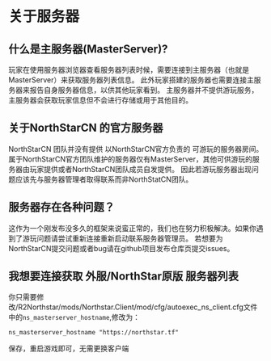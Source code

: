 # 关于服务器
## 什么是主服务器(MasterServer)?
玩家在使用服务器浏览器查看服务器列表时候，需要连接到主服务器（也就是MasterServer）来获取服务器列表信息。
此外玩家搭建的服务器也需要连接主服务器来报告自身服务器信息，以供其他玩家看到。
主服务器并不提供游玩服务，主服务器会获取玩家信息但不会进行存储或用于其他目的。

## 关于NorthStarCN 的官方服务器
NorthStarCN 团队并没有提供 以NorthStarCN官方负责的 可游玩的服务器房间。属于NorthStarCN官方团队维护的服务器仅有MasterServer，其他可供游玩的服务器由玩家提供或者NorthStarCN团队成员自发提供。
因此若游玩服务器出现问题应该先与服务器管理者取得联系而非NorthStatCN团队。

## 服务器存在各种问题？
这作为一个刚发布没多久的框架来说蛮正常的，我们也在努力积极解决。如果你遇到了游玩问题请尝试重新连接重新启动联系服务器管理员。
若想要为NorthStarCN提交问题或者bug请在github项目发布仓库页提交issues。

## 我想要连接获取 外服/NorthStar原版 服务器列表
你只需要修改/R2Northstar/mods/Northstar.Client/mod/cfg/autoexec_ns_client.cfg文件中的`ns_masterserver_hostname`,修改为：
```
ns_masterserver_hostname "https://northstar.tf"
```
保存，重启游戏即可，无需更换客户端